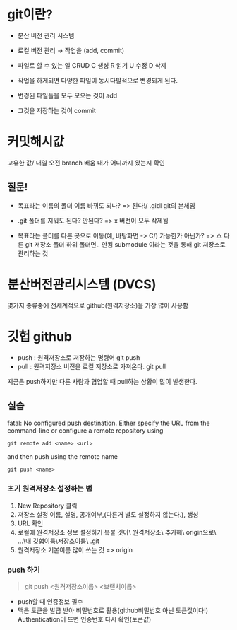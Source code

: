 # git이란?

- 분산 버전 관리 시스템
- 로컬 버전 관리 → 작업을 (add, commit)
- 파일로 할 수 있는 일 CRUD
  C 생성
  R 읽기
  U 수정
  D 삭제

- 작업을 하게되면 다양한 파일이 동시다발적으로 변경되게 된다.
- 변경된 파일들을 모두 모으는 것이 add
- 그것을 저장하는 것이 commit

# 커밋해시값

고유한 값/ 내일 오전 branch 배움 내가 어디까지 왔는지 확인

## 질문!

- 목표라는 이름의 폴더 이름 바꿔도 되나?
  => 된다!/ .gidl git의 본체임

- .git 폴더를 지워도 된다? 안된다?
  => x 버전이 모두 삭제됨

- 목표라는 폴더를 다른 곳으로 이동(예, 바탕화면 -> C/) 가능한가 아닌가?
  => △ 다른 git 저장소 폴더 하위 폴더면.. 안됨
  submodule 이라는 것을 통해 git 저장소로 관리하는 것

# 분산버전관리시스템 (DVCS)

몇가지 종류중에 전세계적으로 github(원격저장소)을 가장 많이 사용함

# 깃헙 github

- push : 원격저장소로 저장하는 명령어
  git push
- pull : 원격저장소 버전을 로컬 저장소로 가져온다.
  git pull

지금은 push하지만 다른 사람과 협업할 때 pull하는 상황이 많이 발생한다.

## 실습

fatal: No configured push destination.
Either specify the URL from the command-line or configure a remote repository using

    git remote add <name> <url>

and then push using the remote name

    git push <name>

### 초기 원격저장소 설정하는 법

1. New Repository 클릭
2. 저장소 설정
   이름, 설명, 공개여부,(다른거 별도 설정하지 않는다.), 생성
3. URL 확인
4. 로컬에 원격저장소 정보 설정하기
   복붙
   깃아\ 원격저장소\ 추가해\ origin으로\ ...\내 깃헙이름\저장소이름\ .git
5. 원격저장소 기본이름 많이 쓰는 것
   => origin

### push 하기

> git push <원격저장소이름> <브랜치이름>

- push할 때 인증정보 필수
- 맥은 토큰을 발급 받아 비밀번호로 활용(github비밀번호 아닌 토큰값이다!)
  Authentication이 뜨면 인증번호 다시 확인(토큰값)
